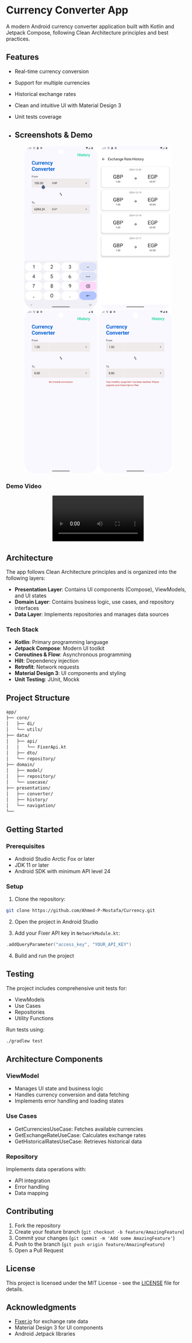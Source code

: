 # Currency Converter App

A modern Android currency converter application built with Kotlin and Jetpack Compose, following Clean Architecture principles and best practices.

## Features

- Real-time currency conversion
- Support for multiple currencies
- Historical exchange rates
- Clean and intuitive UI with Material Design 3
- Unit tests coverage

- ## Screenshots & Demo

<div align="center">
  <img src="screenshots/home screen.png" width="200" alt="Conversion Screen" />
  <img src="screenshots/history screen.png" width="200" alt="History Screen" />
  <img src="screenshots/no internet connection.png" width="200" alt="No internet error message" />
  <img src="screenshots/quota_limit_reached.png" width="200" alt="Quota limit reached error message" />
</div>

### Demo Video

<div align="center">
  <video width="250" controls>
    <source src="screenshots/demo.mp4" type="video/mp4">
    Your browser does not support the video tag.
  </video>
</div>

## Architecture

The app follows Clean Architecture principles and is organized into the following layers:

- **Presentation Layer**: Contains UI components (Compose), ViewModels, and UI states
- **Domain Layer**: Contains business logic, use cases, and repository interfaces
- **Data Layer**: Implements repositories and manages data sources

### Tech Stack

- **Kotlin**: Primary programming language
- **Jetpack Compose**: Modern UI toolkit
- **Coroutines & Flow**: Asynchronous programming
- **Hilt**: Dependency injection
- **Retrofit**: Network requests
- **Material Design 3**: UI components and styling
- **Unit Testing**: JUnit, Mockk

## Project Structure

```
app/
├── core/
│   ├── di/
│   └── utils/
├── data/
│   ├── api/  
│   │   └── FixerApi.kt
│   ├── dto/
│   └── repository/
├── domain/
│   ├── model/
│   ├── repository/
│   └── usecase/
├── presentation/
│   ├── converter/
│   ├── history/
│   └── navigation/
└── 
```

## Getting Started

### Prerequisites

- Android Studio Arctic Fox or later
- JDK 11 or later
- Android SDK with minimum API level 24

### Setup

1. Clone the repository:
```bash
git clone https://github.com/Ahmed-P-Mostafa/Currency.git
```

2. Open the project in Android Studio

3. Add your Fixer API key in `NetworkModule.kt`:
```kotlin
.addQueryParameter("access_key", "YOUR_API_KEY")
```

4. Build and run the project

## Testing

The project includes comprehensive unit tests for:
- ViewModels
- Use Cases
- Repositories
- Utility Functions

Run tests using:
```bash
./gradlew test
```

## Architecture Components

### ViewModel
- Manages UI state and business logic
- Handles currency conversion and data fetching
- Implements error handling and loading states

### Use Cases
- GetCurrenciesUseCase: Fetches available currencies
- GetExchangeRateUseCase: Calculates exchange rates
- GetHistoricalRatesUseCase: Retrieves historical data

### Repository
Implements data operations with:
- API integration
- Error handling
- Data mapping

## Contributing

1. Fork the repository
2. Create your feature branch (`git checkout -b feature/AmazingFeature`)
3. Commit your changes (`git commit -m 'Add some AmazingFeature'`)
4. Push to the branch (`git push origin feature/AmazingFeature`)
5. Open a Pull Request

## License

This project is licensed under the MIT License - see the [LICENSE](LICENSE) file for details.

## Acknowledgments

- [Fixer.io](https://fixer.io/) for exchange rate data
- Material Design 3 for UI components
- Android Jetpack libraries

